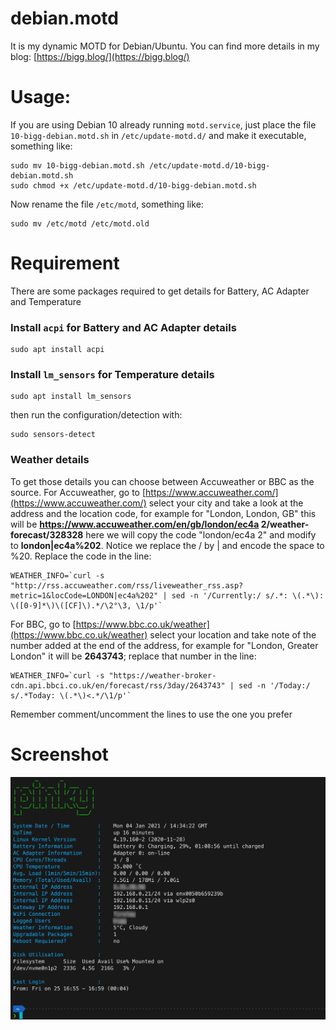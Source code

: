 # debian.motd

It is my dynamic MOTD for Debian/Ubuntu.
You can find more details in my blog: [https://bigg.blog/](https://bigg.blog/)

# Usage:
If you are using Debian 10 already running `motd.service`, just place the file `10-bigg-debian.motd.sh` in `/etc/update-motd.d/` and make it executable, something like:
```
sudo mv 10-bigg-debian.motd.sh /etc/update-motd.d/10-bigg-debian.motd.sh
sudo chmod +x /etc/update-motd.d/10-bigg-debian.motd.sh
```

Now rename the file `/etc/motd`, something like:
```
sudo mv /etc/motd /etc/motd.old
```

# Requirement
There are some packages required to get details for Battery, AC Adapter and Temperature
### Install `acpi` for Battery and AC Adapter details
```
sudo apt install acpi
```

### Install `lm_sensors` for Temperature details
```
sudo apt install lm_sensors
```
then run the configuration/detection with:
```
sudo sensors-detect
```

### Weather details
To get those details you can choose between Accuweather or BBC as the source.
For Accuweather, go to [https://www.accuweather.com/](https://www.accuweather.com/) select your city and take a look at the address and the location code, for example for "London, London, GB" this will be **https://www.accuweather.com/en/gb/london/ec4a 2/weather-forecast/328328** here we will copy the code "london/ec4a 2" and modify to **london|ec4a%202**.
Notice we replace the / by | and encode the space to %20.
Replace the code in the line:
```
WEATHER_INFO=`curl -s "http://rss.accuweather.com/rss/liveweather_rss.asp?metric=1&locCode=LONDON|ec4a%202" | sed -n '/Currently:/ s/.*: \(.*\): \([0-9]*\)\([CF]\).*/\2°\3, \1/p'`
```
For BBC, go to [https://www.bbc.co.uk/weather](https://www.bbc.co.uk/weather) select your location and take note of the number added at the end of the address, for example for "London, Greater London" it will be **2643743**; replace that number in the line:
```
WEATHER_INFO=`curl -s "https://weather-broker-cdn.api.bbci.co.uk/en/forecast/rss/3day/2643743" | sed -n '/Today:/ s/.*Today: \(.*\)<.*/\1/p'`
```
Remember comment/uncomment the lines to use the one you prefer

# Screenshot

![Alt text](Screenshot.jpg "Screenshot")